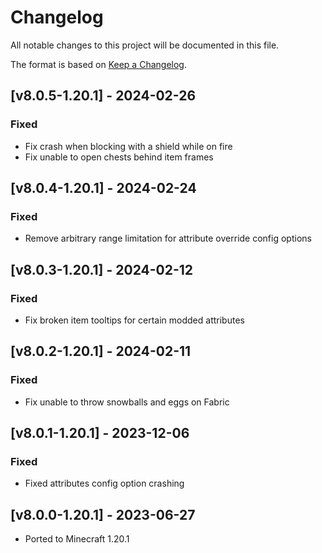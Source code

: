 # Changelog
All notable changes to this project will be documented in this file.

The format is based on [Keep a Changelog].

## [v8.0.5-1.20.1] - 2024-02-26
### Fixed
- Fix crash when blocking with a shield while on fire
- Fix unable to open chests behind item frames

## [v8.0.4-1.20.1] - 2024-02-24
### Fixed
- Remove arbitrary range limitation for attribute override config options

## [v8.0.3-1.20.1] - 2024-02-12
### Fixed
- Fix broken item tooltips for certain modded attributes

## [v8.0.2-1.20.1] - 2024-02-11
### Fixed
- Fix unable to throw snowballs and eggs on Fabric

## [v8.0.1-1.20.1] - 2023-12-06
### Fixed
- Fixed attributes config option crashing

## [v8.0.0-1.20.1] - 2023-06-27
- Ported to Minecraft 1.20.1

[Keep a Changelog]: https://keepachangelog.com/en/1.0.0/
